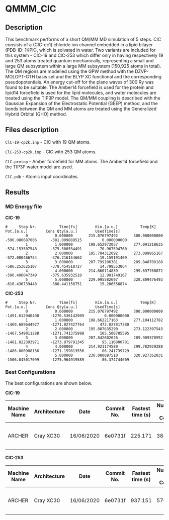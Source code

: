 # QMMM_ClC

## Description

This benchmark performs of a short QM/MM MD simulation of 5 steps.
ClC consists of a (ClC-ec1) chloride ion channel embedded in a lipid bilayer (PDB-ID: 1KPK), 
which is solvated in water. Two variants are included for this system - ClC-19 and ClC-253 
which differ only in having respectively 19 and 253 atoms treated quantum mechanically, 
representing a small and large QM subsystem within a large MM subsystem (150,925 atoms in total). 
The QM regions are modelled using the GPW method with the DZVP-MOLOPT-GTH basis set and the BLYP
 XC functional and the corresponding pseudopotentials. An energy cut-off for the plane waves of
 300 Ry was found to be suitable. The Amber14 forcefield is used for the protein and 
lipid14 forcefield is used for the lipid molecules, and water molecules are treated using the TIP3P model.
The QM/MM coupling is described with the Gaussian Expansion of the Electrostatic Potential (GEEP)
 method, and the bonds between the QM and MM atoms are treated using the Generalized Hybrid Orbital (GHO) method.

## Files description

``ClC-19-cp2k.inp`` - ClC with 19 QM atoms.

``ClC-253-cp2k.inp`` - ClC with 253 QM atoms.

``ClC.prmtop`` - Amber forcefield for MM atoms. The Amber14 forcefield and
the TIP3P water model are used.

``ClC.pdb`` - Atomic input coordinates.

## Results

### MD Energy file

**ClC-19**

```
#     Step Nr.          Time[fs]        Kin.[a.u.]          Temp[K]            Pot.[a.u.]        Cons Qty[a.u.]        UsedTime[s]
         0            0.000000       215.076797492       300.000000000      -596.086687006      -381.009889515         0.000000000
         1            1.000000       198.652973057       277.091218635      -574.153507548      -375.500534491        70.967594760
         2            2.000000       195.784312092       273.089865167      -572.000466754      -376.216154662        19.159191409
         3            3.000000       207.799106381       289.848708188      -586.253625107      -378.454518727        14.798553064
         4            4.000000       214.860114839       299.697760072      -590.496047349      -375.635932510        12.901749167
         5            5.000000       229.995582697       320.809476493      -610.436739448      -380.441156751        15.286556874
```

**ClC-253**

```
#     Step Nr.          Time[fs]        Kin.[a.u.]          Temp[K]            Pot.[a.u.]        Cons Qty[a.u.]        UsedTime[s]
         0            0.000000       215.076797492       300.000000000     -1491.612940400     -1276.536142909         0.000000000
         1            1.000000       198.662217163       277.104112782     -1469.689644927     -1271.027427764       473.027817380
         2            2.000000       195.807635290       273.122397543     -1467.549011288     -1271.741375998       105.500705595
         3            3.000000       207.842602626       289.909378952     -1481.822393971     -1273.979791345        95.116800701
         4            4.000000       214.921174580       299.782929288     -1486.080988136     -1271.159813556        86.241739729
         5            5.000000       230.080097510       320.927362031     -1506.045017099     -1275.964919589        86.374744609
```

### Best Configurations

The best configurations are shown below.

**ClC-19**

| Machine Name | Architecture | Date       | Commit No. | Fastest time (s) | Number of Cores | Number of Threads                 |
| ------------ | ------------ | ---------- | -----------| ---------------- | --------------- | --------------------------------- |
| ARCHER       | Cray XC30    | 16/06/2020 | 6e0731f    | 225.171          |  384            | 4 OMP threads per MPI task        |

**ClC-253**

| Machine Name | Architecture | Date       | Commit No. | Fastest time (s) | Number of Cores | Number of Threads                 |
| ------------ | ------------ | ---------- | -----------| ---------------- | --------------- | --------------------------------- |
| ARCHER       | Cray XC30    | 16/06/2020 | 6e0731f    | 937.151          |  576            | 6 OMP threads per MPI task        |

